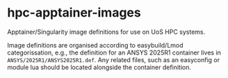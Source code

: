 # hpc-apptainer-images
Apptainer/Singularity image definitions for use on UoS HPC systems.

Image definitions are organised according to easybuild/Lmod categorissation, e.g., the definition for an ANSYS 2025R1 container lives in `ANSYS/2025R1/ANSYS2025R1.def`.
Any related files, such as an easyconfig or module lua should be located alongside the container definition.
